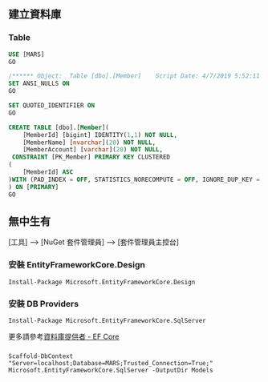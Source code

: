 ## 建立資料庫

### Table

```sql
USE [MARS]
GO

/****** Object:  Table [dbo].[Member]    Script Date: 4/7/2019 5:52:11 PM ******/
SET ANSI_NULLS ON
GO

SET QUOTED_IDENTIFIER ON
GO

CREATE TABLE [dbo].[Member](
	[MemberId] [bigint] IDENTITY(1,1) NOT NULL,
	[MemberName] [nvarchar](20) NOT NULL,
	[MemberAccount] [varchar](20) NOT NULL,
 CONSTRAINT [PK_Member] PRIMARY KEY CLUSTERED 
(
	[MemberId] ASC
)WITH (PAD_INDEX = OFF, STATISTICS_NORECOMPUTE = OFF, IGNORE_DUP_KEY = OFF, ALLOW_ROW_LOCKS = ON, ALLOW_PAGE_LOCKS = ON) ON [PRIMARY]
) ON [PRIMARY]
GO

```


## 無中生有

[工具] –> [NuGet 套件管理員] –> [套件管理員主控台]

### 安裝 EntityFrameworkCore.Design

```shell
Install-Package Microsoft.EntityFrameworkCore.Design
```

### 安裝 DB Providers

```shell
Install-Package Microsoft.EntityFrameworkCore.SqlServer
```

更多請參考[資料庫提供者 - EF Core](https://docs.microsoft.com/zh-tw/ef/core/providers/index)

###

```shell
Scaffold-DbContext "Server=localhost;Database=MARS;Trusted_Connection=True;" Microsoft.EntityFrameworkCore.SqlServer -OutputDir Models
```